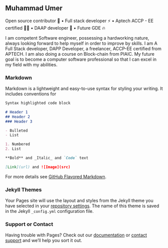 ## Muhammad Umer

Open source contributor 📣 • Full stack developer ⚡ • Aptech ACCP - EE certified 👨‍🎓 • DAAP developer 📜 • Future GDE 🔥

I am competent Software engineer, possessing a hardworking nature, always looking forward to help myself in order to improve by skills. I am A Full Stack developer, DAPP Developer, a freelancer, ACCP-EE certified from APTECH. I am also doing a course on Block-chain from PIAIC. My future goal is to become a computer software professional so that I can excel in my field with my abilities.

### Markdown

Markdown is a lightweight and easy-to-use syntax for styling your writing. It includes conventions for

```markdown
Syntax highlighted code block

# Header 1
## Header 2
### Header 3

- Bulleted
- List

1. Numbered
2. List

**Bold** and _Italic_ and `Code` text

[Link](url) and ![Image](src)
```

For more details see [GitHub Flavored Markdown](https://guides.github.com/features/mastering-markdown/).

### Jekyll Themes

Your Pages site will use the layout and styles from the Jekyll theme you have selected in your [repository settings](https://github.com/iMuhammadUmer/portfolio/settings). The name of this theme is saved in the Jekyll `_config.yml` configuration file.

### Support or Contact

Having trouble with Pages? Check out our [documentation](https://help.github.com/categories/github-pages-basics/) or [contact support](https://github.com/contact) and we’ll help you sort it out.
